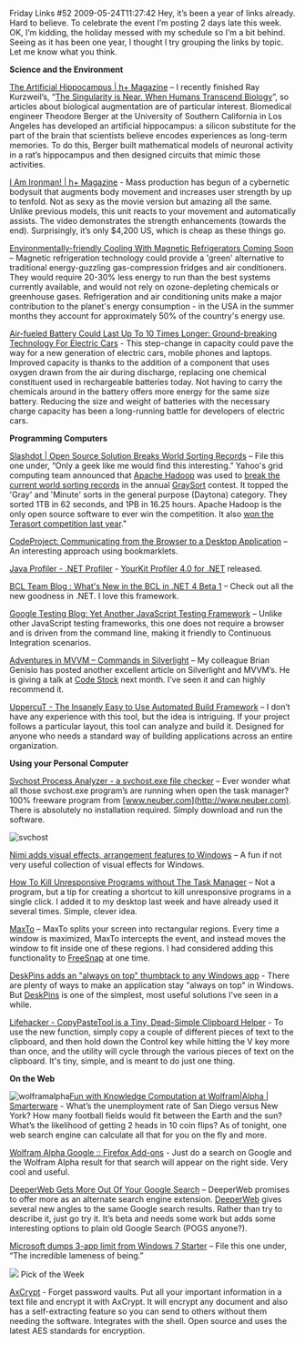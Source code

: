 Friday Links #52
2009-05-24T11:27:42
Hey, it’s been a year of links already. Hard to believe. To celebrate the event I’m posting 2 days late this week. OK, I’m kidding, the holiday messed with my schedule so I’m a bit behind. Seeing as it has been one year, I thought I try grouping the links by topic. Let me know what you think.

**Science and the Environment**

[The Artificial Hippocampus | h+ Magazine](http://hplusmagazine.com/articles/neuro/artificial-hippocampus) – I recently finished Ray Kurzweil’s, “[The Singularity is Near. When Humans Transcend Biology](http://singularity.com/aboutthebook.html)”, so articles about biological augmentation are of particular interest. Biomedical engineer Theodore Berger at the University of Southern California in Los Angeles has developed an artificial hippocampus: a silicon substitute for the part of the brain that scientists believe encodes experiences as long-term memories. To do this, Berger built mathematical models of neuronal activity in a rat’s hippocampus and then designed circuits that mimic those activities.

[I Am Ironman! | h+ Magazine](http://hplusmagazine.com/articles/robotics/i-am-ironman) - Mass production has begun of a cybernetic bodysuit that augments body movement and increases user strength by up to tenfold. Not as sexy as the movie version but amazing all the same. Unlike previous models, this unit reacts to your movement and automatically assists. The video demonstrates the strength enhancements (towards the end). Surprisingly, it’s only $4,200 US, which is cheap as these things go.

[Environmentally-friendly Cooling With Magnetic Refrigerators Coming Soon](http://www.sciencedaily.com/releases/2009/05/090515083822.htm) – Magnetic refrigeration technology could provide a 'green' alternative to traditional energy-guzzling gas-compression fridges and air conditioners. They would require 20-30% less energy to run than the best systems currently available, and would not rely on ozone-depleting chemicals or greenhouse gases. Refrigeration and air conditioning units make a major contribution to the planet's energy consumption - in the USA in the summer months they account for approximately 50% of the country's energy use.

[Air-fueled Battery Could Last Up To 10 Times Longer: Ground-breaking Technology For Electric Cars](http://www.sciencedaily.com/releases/2009/05/090517152557.htm) - This step-change in capacity could pave the way for a new generation of electric cars, mobile phones and laptops. Improved capacity is thanks to the addition of a component that uses oxygen drawn from the air during discharge, replacing one chemical constituent used in rechargeable batteries today. Not having to carry the chemicals around in the battery offers more energy for the same size battery. Reducing the size and weight of batteries with the necessary charge capacity has been a long-running battle for developers of electric cars.

**Programming Computers**

[Slashdot | Open Source Solution Breaks World Sorting Records](http://tech.slashdot.org/article.pl?sid=09/05/16/1316242&from=rss) – File this one under, “Only a geek like me would find this interesting.” Yahoo's grid computing team announced that [Apache Hadoop](http://hadoop.apache.org/core/) was used to [break the current world sorting records](http://developer.yahoo.net/blogs/hadoop/2009/05/hadoop_sorts_a_petabyte_in_162.html) in the annual [GraySort](http://sortbenchmark.org/) contest. It topped the 'Gray' and 'Minute' sorts in the general purpose (Daytona) category. They sorted 1TB in 62 seconds, and 1PB in 16.25 hours. Apache Hadoop is the only open source software to ever win the competition. It also [won the Terasort competition last year](http://developer.yahoo.net/blogs/hadoop/2008/07/apache_hadoop_wins_terabyte_sort_benchmark.html)."

[CodeProject: Communicating from the Browser to a Desktop Application](http://www.codeproject.com/KB/IP/browser-to-desktop-app.aspx) – An interesting approach using bookmarklets.

[Java Profiler - .NET Profiler](http://www.yourkit.com/home/index.jsp) - [YourKit Profiler 4.0 for .NET](http://www.yourkit.com/dotnet/download/index.jsp) released.

[BCL Team Blog : What's New in the BCL in .NET 4 Beta 1](http://blogs.msdn.com/bclteam/archive/2009/05/22/what-s-new-in-the-bcl-in-net-4-beta-1-justin-van-patten.aspx) – Check out all the new goodness in .NET. I love this framework.

[Google Testing Blog: Yet Another JavaScript Testing Framework](http://googletesting.blogspot.com/2009/05/yet-another-javascript-testing.html) – Unlike other JavaScript testing frameworks, this one does not require a browser and is driven from the command line, making it friendly to Continuous Integration scenarios.

[Adventures in MVVM – Commands in Silverlight](http://houseofbilz.com/archive/2009/05/22/adventures-in-mvvm-ndash-commands-in-silverlight.aspx) – My colleague Brian Genisio has posted another excellent article on Silverlight and MVVM’s. He is giving a talk at [Code Stock](http://codestock.org/Sessions.aspx) next month. I’ve seen it and can highly recommend it.

[UppercuT - The Insanely Easy to Use Automated Build Framework](http://ferventcoder.com/archive/2009/05/08/uppercut---the-insanely-easy-to-use-automated-build-framework.aspx) – I don’t have any experience with this tool, but the idea is intriguing. If your project follows a particular layout, this tool can analyze and build it. Designed for anyone who needs a standard way of building applications across an entire organization.

**Using your Personal Computer**

[Svchost Process Analyzer - a svchost.exe file checker](http://www.neuber.com/free/svchost-analyzer/index.html) – Ever wonder what all those svchost.exe program’s are running when open the task manager? 100% freeware program from [www.neuber.com](http://www.neuber.com). There is absolutely no installation required. Simply download and run the software.

![svchost](/cdn/images/blog/FridayLinks52_570F/svchost.gif)

[Nimi adds visual effects, arrangement features to Windows](http://www.downloadsquad.com/2009/05/15/nimi-adds-visual-effects-arrangement-features-to-windows/) – A fun if not very useful collection of visual effects for Windows.

[How To Kill Unresponsive Programs without The Task Manager](http://www.makeuseof.com/tag/how-to-kill-unresponsive-programs-without-the-task-manager/) – Not a program, but a tip for creating a shortcut to kill unresponsive programs in a single click. I added it to my desktop last week and have already used it several times. Simple, clever idea.

[MaxTo](http://www.maxto.net/using) – MaxTo splits your screen into rectangular regions. Every time a window is maximized, MaxTo intercepts the event, and instead moves the window to fit inside one of these regions. I had considered adding this functionality to [FreeSnap](/freesnap) at one time. 

[DeskPins adds an "always on top" thumbtack to any Windows app](http://www.downloadsquad.com/2009/05/21/deskpins-adds-an-always-on-top-thumbtack-to-any-windows-app/) - There are plenty of ways to make an application stay "always on top" in Windows. But [DeskPins](http://users.forthnet.gr/pat/efotinis/programs/deskpins.html) is one of the simplest, most useful solutions I've seen in a while.

[Lifehacker - CopyPasteTool is a Tiny, Dead-Simple Clipboard Helper](http://lifehacker.com/5264384/copypastetool-is-a-tiny-dead+simple-clipboard-helper) - To use the new function, simply copy a couple of different pieces of text to the clipboard, and then hold down the Control key while hitting the V key more than once, and the utility will cycle through the various pieces of text on the clipboard. It's tiny, simple, and is meant to do just one thing.

**On the Web**

![wolframalpha](/cdn/images/blog/FridayLinks52_570F/wolframalpha.png)[Fun with Knowledge Computation at Wolfram|Alpha | Smarterware](http://smarterware.org/1538/fun-with-computations-at-wolframalpha) - What’s the unemployment rate of San Diego versus New York? How many football fields would fit between the Earth and the sun? What’s the likelihood of getting 2 heads in 10 coin flips? As of tonight, one web search engine can calculate all that for you on the fly and more.

[Wolfram Alpha Google :: Firefox Add-ons](https://addons.mozilla.org/en-US/firefox/addon/12006) - Just do a search on Google and the Wolfram Alpha result for that search will appear on the right side. Very cool and useful.

[DeeperWeb Gets More Out Of Your Google Search](http://www.makeuseof.com/tag/deeperweb-gets-more-out-of-your-google-search/) – DeeperWeb promises to offer more as an alternate search engine extension. [DeeperWeb](http://www.deeperweb.com) gives several new angles to the same Google search results. Rather than try to describe it, just go try it. It’s beta and needs some work but adds some interesting options to plain old Google Search (POGS anyone?).

[Microsoft dumps 3-app limit from Windows 7 Starter](http://www.downloadsquad.com/2009/05/22/microsoft-dumps-3-app-limit-on-windows-7-starter/) – File this one under, “The incredible lameness of being.”

![](/cdn/images/blog/FridayLinks49_12B63/images.jpg) Pick of the Week

[AxCrypt](http://www.axantum.com/AxCrypt/) - Forget password vaults. Put all your important information in a text file and encrypt it with AxCrypt. It will encrypt any document and also has a self-extracting feature so you can send to others without them needing the software. Integrates with the shell. Open source and uses the latest AES standards for encryption.
